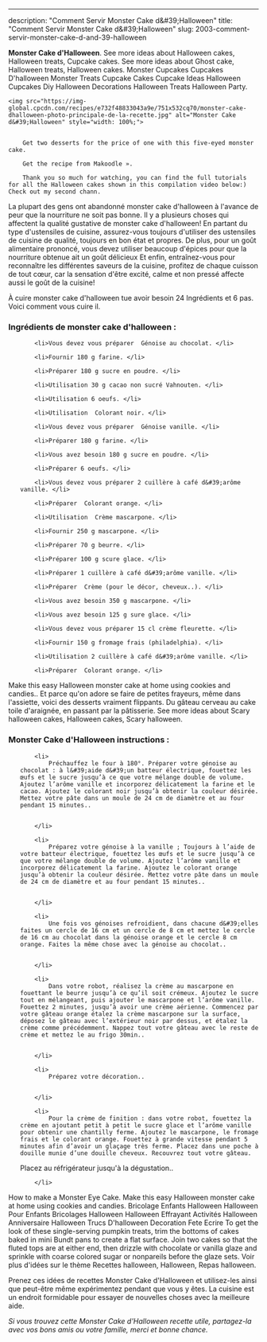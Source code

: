 ---
description: "Comment Servir Monster Cake d&amp;#39;Halloween"
title: "Comment Servir Monster Cake d&amp;#39;Halloween"
slug: 2003-comment-servir-monster-cake-d-and-39-halloween

<p>
	<strong>Monster Cake d&#39;Halloween</strong>. 
	See more ideas about Halloween cakes, Halloween treats, Cupcake cakes. See more ideas about Ghost cake, Halloween treats, Halloween cakes. Monster Cupcakes Cupcakes D&#39;halloween Monster Treats Cupcake Cakes Cupcake Ideas Halloween Cupcakes Diy Halloween Decorations Halloween Treats Halloween Party.
</p>
<p>
	
	<img src="https://img-global.cpcdn.com/recipes/e732f48833043a9e/751x532cq70/monster-cake-dhalloween-photo-principale-de-la-recette.jpg" alt="Monster Cake d&#39;Halloween" style="width: 100%;">
	
	
		Get two desserts for the price of one with this five-eyed monster cake.
	
		Get the recipe from Makoodle ».
	
		Thank you so much for watching, you can find the full tutorials for all the Halloween cakes shown in this compilation video below:) Check out my second chann.
	
</p>

La plupart des gens ont abandonné monster cake d&#39;halloween à l'avance de peur que la nourriture ne soit pas bonne. Il y a plusieurs choses qui affectent la qualité gustative de monster cake d&#39;halloween! En partant du type d'ustensiles de cuisine, assurez-vous toujours d'utiliser des ustensiles de cuisine de qualité, toujours en bon état et propres. De plus, pour un goût alimentaire prononcé, vous devez utiliser beaucoup d'épices pour que la nourriture obtenue ait un goût délicieux Et enfin, entraînez-vous pour reconnaître les différentes saveurs de la cuisine, profitez de chaque cuisson de tout cœur, car la sensation d'être excité, calme et non pressé affecte aussi le goût de la cuisine!

<!--inarticleads1-->

À cuire monster cake d&#39;halloween tue avoir besoin 24 Ingrédients et 6 pas. Voici comment vous cuire il.

<h3>Ingrédients de monster cake d&#39;halloween :</h3>

<ol>
	
		<li>Vous devez vous préparer  Génoise au chocolat. </li>
	
		<li>Fournir 180 g farine. </li>
	
		<li>Préparer 180 g sucre en poudre. </li>
	
		<li>Utilisation 30 g cacao non sucré Vahnouten. </li>
	
		<li>Utilisation 6 oeufs. </li>
	
		<li>Utilisation  Colorant noir. </li>
	
		<li>Vous devez vous préparer  Génoise vanille. </li>
	
		<li>Préparer 180 g farine. </li>
	
		<li>Vous avez besoin 180 g sucre en poudre. </li>
	
		<li>Préparer 6 oeufs. </li>
	
		<li>Vous devez vous préparer 2 cuillère à café d&#39;arôme vanille. </li>
	
		<li>Préparer  Colorant orange. </li>
	
		<li>Utilisation  Crème mascarpone. </li>
	
		<li>Fournir 250 g mascarpone. </li>
	
		<li>Préparer 70 g beurre. </li>
	
		<li>Préparer 100 g scure glace. </li>
	
		<li>Préparer 1 cuillère à café d&#39;arôme vanille. </li>
	
		<li>Préparer  Crème (pour le décor, cheveux..). </li>
	
		<li>Vous avez besoin 350 g mascarpone. </li>
	
		<li>Vous avez besoin 125 g sure glace. </li>
	
		<li>Vous devez vous préparer 15 cl crème fleurette. </li>
	
		<li>Fournir 150 g fromage frais (philadelphia). </li>
	
		<li>Utilisation 2 cuillère à café d&#39;arôme vanille. </li>
	
		<li>Préparer  Colorant orange. </li>
	
</ol>

Make this easy Halloween monster cake at home using cookies and candies.. Et parce qu&#39;on adore se faire de petites frayeurs, même dans l&#39;assiette, voici des desserts vraiment flippants. Du gâteau cerveau au cake toile d&#39;araignée, en passant par la pâtisserie. See more ideas about Scary halloween cakes, Halloween cakes, Scary halloween. 

<!--inarticleads2-->

<h3>Monster Cake d&#39;Halloween instructions :</h3>

<ol>
	
		<li>
			Préchauffez le four à 180°. Préparer votre génoise au chocolat : à l&#39;aide d&#39;un batteur électrique, fouettez les œufs et le sucre jusqu’à ce que votre mélange double de volume. Ajoutez l’arôme vanille et incorporez délicatement la farine et le cacao. Ajoutez le colorant noir jusqu’à obtenir la couleur désirée. Mettez votre pâte dans un moule de 24 cm de diamètre et au four pendant 15 minutes..
			
			
		</li>
	
		<li>
			Préparez votre génoise à la vanille ; Toujours à l’aide de votre batteur électrique, fouettez les œufs et le sucre jusqu’à ce que votre mélange double de volume. Ajoutez l’arôme vanille et incorporez délicatement la farine. Ajoutez le colorant orange jusqu’à obtenir la couleur désirée. Mettez votre pâte dans un moule de 24 cm de diamètre et au four pendant 15 minutes..
			
			
		</li>
	
		<li>
			Une fois vos génoises refroidient, dans chacune d&#39;elles faites un cercle de 16 cm et un cercle de 8 cm et mettez le cercle de 16 cm au chocolat dans la génoise orange et le cercle 8 cm orange. Faites la même chose avec la génoise au chocolat..
			
			
		</li>
	
		<li>
			Dans votre robot, réalisez la crème au mascarpone en fouettant le beurre jusqu’à ce qu’il soit crémeux. Ajoutez le sucre tout en mélangeant, puis ajouter le mascarpone et l’arôme vanille. Fouettez 2 minutes, jusqu’à avoir une crème aérienne. Commencez par votre gâteau orange étalez la crème mascarpone sur la surface, déposez le gâteau avec l’extérieur noir par dessus, et étalez la crème comme précédemment. Nappez tout votre gâteau avec le reste de crème et mettez le au frigo 30min..
			
			
		</li>
	
		<li>
			Préparez votre décoration..
			
			
		</li>
	
		<li>
			Pour la crème de finition : dans votre robot, fouettez la crème en ajoutant petit à petit le sucre glace et l’arôme vanille pour obtenir une chantilly ferme. Ajoutez le mascarpone, le fromage frais et le colorant orange. Fouettez à grande vitesse pendant 5 minutes afin d’avoir un glaçage très ferme. Placez dans une poche à douille munie d’une douille cheveux. Recouvrez tout votre gâteau. 
Placez au réfrigérateur jusqu&#39;à la dégustation..
			
			
		</li>
	
</ol>

How to make a Monster Eye Cake. Make this easy Halloween monster cake at home using cookies and candies. Bricolage Enfants Halloween Halloween Pour Enfants Bricolages Halloween Halloween Effrayant Activités Halloween Anniversaire Halloween Trucs D&#39;halloween Decoration Fete Ecrire To get the look of these single-serving pumpkin treats, trim the bottoms of cakes baked in mini Bundt pans to create a flat surface. Join two cakes so that the fluted tops are at either end, then drizzle with chocolate or vanilla glaze and sprinkle with coarse colored sugar or nonpareils before the glaze sets. Voir plus d&#39;idées sur le thème Recettes halloween, Halloween, Repas halloween. 

<!--inarticleads1-->

<p>
Prenez ces idées de recettes Monster Cake d&#39;Halloween et utilisez-les ainsi que peut-être même expérimentez pendant que vous y êtes. La cuisine est un endroit formidable pour essayer de nouvelles choses avec la meilleure aide.
</p>

<p>
<i>Si vous trouvez cette Monster Cake d&#39;Halloween recette utile, partagez-la avec vos bons amis ou votre famille, merci et bonne chance.</i>
</p>
